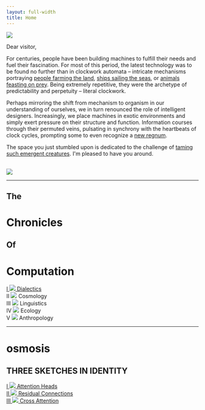 ```yaml
---
layout: full-width
title: Home
---
```


<div class="flex-container bio-section">
  <div class="flex-item">
  </div>
  <div class="flex-item" style="flex-shrink: 1;">
    <img src="{{ site.baseurl }}/assets/img/profile.jpg" class="profile">
    <p class="letter">
      Dear visitor,
    </p>
    <p class="letter">
      For centuries, people have been building machines to fulfill their needs and fuel their fascination. For most of this period, the latest technology was to be found no further than in clockwork automata – intricate mechanisms portraying <a href="https://www.britishmuseum.org/collection/object/H_1888-1201-122">people farming the land</a>, <a href="https://www.britishmuseum.org/collection/object/H_1866-1030-1">ships sailing the seas</a>, or <a href="https://www.vam.ac.uk/articles/tipus-tiger">animals feasting on prey</a>. Being extremely repetitive, they were the archetype of predictability and perpetuity – literal clockwork.
    </p>
    <p class="letter">
      Perhaps mirroring the shift from mechanism to organism in our understanding of ourselves, we in turn renounced the role of intelligent designers. Increasingly, we place machines in exotic environments and simply exert pressure on their structure and function. Information courses through their permuted veins, pulsating in synchrony with the heartbeats of clock cycles, prompting some to even recognize a <a href="https://www.youtube.com/watch?v=g0u2cVaKVLo">new regnum</a>.
    </p>
    <p class="letter">
      The space you just stumbled upon is dedicated to the challenge of <a href="https://80000hours.org/problem-profiles/artificial-intelligence/">taming such emergent creatures</a>. I'm pleased to have you around.
    </p>
    <br/>
    <img src="{{ site.baseurl }}/assets/img/signature.png" class="signature"/>
  </div>
  <div class="flex-item">
  </div>
</div>

<hr class="hr-text" id="chronicom" data-content="MOONSHOT PROJECT SERIES" style="line-height: 3em;">

<div class="t2c-title-section">
  <h2 class="t2c">
    The
  </h2>
  <h1 class="t2c">
    Chronicles
  </h1>
  <h2 class="t2c">
    Of
  </h2>
  <h1 class="t2c">
    Computation
  </h1>
</div>

<div class="flex-container t2c-body-section">
  <div class="flex-item">
  <a href="{{ site.baseurl }}/chronicom/dialectics">
    I
    <img src="{{ site.baseurl }}/assets/img/Dialectics.png" class="cover"/>
    Dialectics
  </a>
  </div>
  <div class="flex-item">
    II
    <img src="{{ site.baseurl }}/assets/img/Cosmology.png" class="cover-unavailable"/>
    Cosmology
  </div>
  <div class="flex-item">
    III
    <img src="{{ site.baseurl }}/assets/img/Linguistics.png" class="cover-unavailable"/>
    Linguistics
  </div>
  <div class="flex-item">
    IV
    <img src="{{ site.baseurl }}/assets/img/Ecology.png" class="cover-unavailable"/>
    Ecology
  </div>
  <div class="flex-item">
    V
    <img src="{{ site.baseurl }}/assets/img/Anthropology.png" class="cover-unavailable"/>
    Anthropology
  </div>
</div>


<hr class="hr-text" id="osmosis" data-content="LIFESTYLE COMMENTARY" style="line-height: 3em">

<div class="osmosis-title-section">
  <h1 class="osmosis">
    osmosis
  </h1>
  <h2 class="osmosis">
    THREE SKETCHES IN IDENTITY
  </h2>
</div>

<div class="flex-container osmosis-body-section">
  <div class="flex-item">
  <a href="{{ site.baseurl }}/osmosis" style="display: inline;">
    I
    <img src="{{ site.baseurl }}/assets/img/osm1.png" class="sketch"/>
    Attention Heads
  </a>
  </div>
  <div class="flex-item">
  <a href="{{ site.baseurl }}/osmosis" style="display: inline;">
    II
    <img src="{{ site.baseurl }}/assets/img/osm2.png" class="sketch"/>
    Residual Connections
    </a>
  </div>
  <div class="flex-item">
    <a href="{{ site.baseurl }}/osmosis" style="display: inline;">
    III
    <img src="{{ site.baseurl }}/assets/img/osm3.png" class="sketch"/>
    Cross Attention
    </a>
  </div>
</div>
